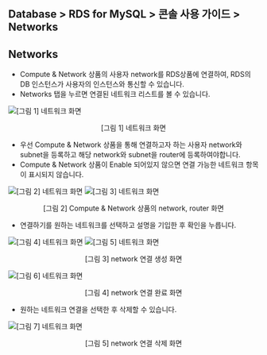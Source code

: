 ## Database > RDS for MySQL > 콘솔 사용 가이드 > Networks

## Networks

* Compute & Network 상품의 사용자 network를 RDS상품에 연결하여, RDS의 DB 인스턴스가 사용자의 인스턴스와 통신할 수 있습니다.
* Networks 탭을 누르면 연결된 네트워크 리스트를 볼 수 있습니다.

![[그림 1] 네트워크 화면](http://static.toastoven.net/prod_rds/nw_001.png)
<center>[그림 1] 네트워크 화면</center>

* 우선 Compute & Network 상품을 통해 연결하고자 하는 사용자 network와 subnet을 등록하고 해당 network와 subnet을 router에 등록하여야합니다.
* Compute & Network 상품이 Enable 되어있지 않으면 연결 가능한 네트워크 항목이 표시되지 않습니다.

![[그림 2] 네트워크 화면](http://static.toastoven.net/prod_rds/nw_002-1.png)
![[그림 3] 네트워크 화면](http://static.toastoven.net/prod_rds/nw_002-2.png)
<center>[그림 2] Compute & Network 상품의 network, router 화면</center>

* 연결하기를 원하는 네트워크를 선택하고 설명을 기입한 후 확인을 누릅니다.

![[그림 4] 네트워크 화면](http://static.toastoven.net/prod_rds/nw_003-1.png)
![[그림 5] 네트워크 화면](http://static.toastoven.net/prod_rds/nw_003-2.png)
<center>[그림 3] network 연결 생성 화면</center>

![[그림 6] 네트워크 화면](http://static.toastoven.net/prod_rds/nw_004.png)
<center>[그림 4] network 연결 완료 화면</center>

* 원하는 네트워크 연결을 선택한 후 삭제할 수 있습니다.

![[그림 7] 네트워크 화면](http://static.toastoven.net/prod_rds/nw_005.png)
<center>[그림 5] network 연결 삭제 화면</center>